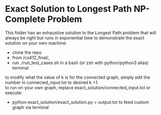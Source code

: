 # Exact Solution to Longest Path NP-Complete Problem

This folder has an exhaustive solution to the Longest Path problem that will always be right but runs in exponential time
to demonstrate the exact solution on your own machine:
- clone the repo
- from /cs412_final/,
- run ./run_test_cases.sh in a bash (or zsh with python/python3 alias) terminal

to modify what the value of k is for the connected graph, simply edit the number in connected_input.txt to desired k +1.\
to run on your own graph, replace exact_solution/connected_input.txt or execute:
- python exact_solution/exact_solution.py > output.txt
to feed custom graph via terminal
